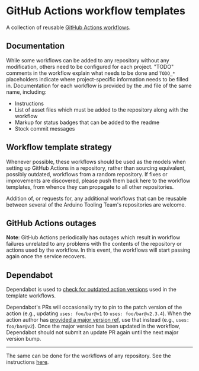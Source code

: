 # GitHub Actions workflow templates

A collection of reusable [GitHub Actions workflows](https://docs.github.com/actions/get-started/quickstart#creating-your-first-workflow).

## Documentation

While some workflows can be added to any repository without any modification, others need to be configured for each project. "TODO" comments in the workflow explain what needs to be done and `TODO_*` placeholders indicate where project-specific information needs to be filled in. Documentation for each workflow is provided by the .md file of the same name, including:

- Instructions
- List of asset files which must be added to the repository along with the workflow
- Markup for status badges that can be added to the readme
- Stock commit messages

## Workflow template strategy

Whenever possible, these workflows should be used as the models when setting up GitHub Actions in a repository, rather than sourcing equivalent, possibly outdated, workflows from a random repository. If fixes or improvements are discovered, please push them back here to the workflow templates, from whence they can propagate to all other repositories.

Addition of, or requests for, any additional workflows that can be reusable between several of the Arduino Tooling Team's repositories are welcome.

## GitHub Actions outages

**Note**: GitHub Actions periodically has outages which result in workflow failures unrelated to any problems with the contents of the repository or actions used by the workflow. In this event, the workflows will start passing again once the service recovers.

## Dependabot

Dependabot is used to [check for outdated action versions](https://docs.github.com/code-security/dependabot/working-with-dependabot/keeping-your-actions-up-to-date-with-dependabot) used in the template workflows.

Dependabot's PRs will occasionally try to pin to the patch version of the action (e.g., updating `uses: foo/bar@v1` to `uses: foo/bar@v2.3.4`). When the action author has [provided a major version ref](https://docs.github.com/actions/concepts/workflows-and-actions/custom-actions#using-release-management-for-actions), use that instead (e.g., `uses: foo/bar@v2`). Once the major version has been updated in the workflow, Dependabot should not submit an update PR again until the next major version bump.

---

The same can be done for the workflows of any repository. See the instructions [here](assets/dependabot/README.md).
